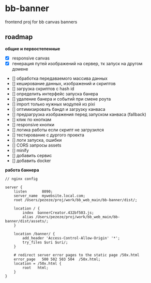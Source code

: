 # bb-banner

frontend proj for bb canvas banners

## roadmap

**общие и первостепенные**

- [x] responsive canvas
- [x] генерация путей изображений на сервер, тк запуск на другом домене
- [] обработка передаваемого массива данных 
- [] кеширование данных, изображений и скриптов
- [] загрузка скриптов с hash id
- [] определить интерфейс запуска банера
- [] удаление банера и событий при смене роута
- [] import только нужных модулей из pixi
- [] оптимизировать бандл и загрузку канваса
- [] предзагрузка изображения перед запуском канваса (fallback)
- [] клик по кнопкам
- [] responsive кнопки
- [] логика работы если скрипт не загрузился
- [] тестирование с дургого проекта
- [] логи запуска, ошибки
- [] CORS запросы assets
- [] minify
- [] добавить сервис
- [] добавить docker 

**работа баннера**

``` 
// nginx config

server {
    listen       8090;
    server_name  mywebsite.local.com;
    root /Users/pezeze/proj/work/bb_web_main/bb-banner/dist/;

    location / {
        index  bannerCreator.432bf503.js;
        alias /Users/pezeze/proj/work/bb_web_main/bb-banner/dist/assets/;
    }

    location /banner/ {
        add_header 'Access-Control-Allow-Origin' '*';
        try_files $uri $uri/;
    }

    # redirect server error pages to the static page /50x.html
    error_page   500 502 503 504  /50x.html;
    location = /50x.html {
        root   html;
    }
}
```